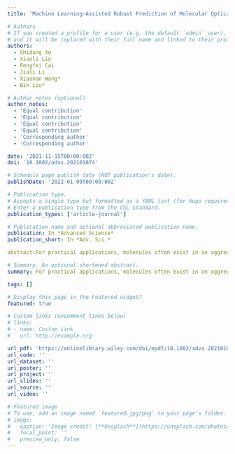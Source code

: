 ```yaml
---
title: 'Machine Learning-Assisted Robust Prediction of Molecular Optical Properties upon Aggregation'

# Authors
# If you created a profile for a user (e.g. the default `admin` user), write the username (folder name) here
# and it will be replaced with their full name and linked to their profile.
authors:
  - Shidang Xu
  - Xiaoli Liu
  - Pengfei Cai
  - Jiali Li
  - Xiaonan Wang*
  - Bin Liu*

# Author notes (optional)
author_notes:
  - 'Equal contribution'
  - 'Equal contribution'
  - 'Equal contribution'
  - 'Equal contribution'
  - 'Corresponding author'
  - 'Corresponding author'

date: '2021-11-15T00:00:00Z'
doi: '10.1002/advs.202101074'

# Schedule page publish date (NOT publication's date).
publishDate: '2022-01-09T00:00:00Z'

# Publication type.
# Accepts a single type but formatted as a YAML list (for Hugo requirements).
# Enter a publication type from the CSL standard.
publication_types: ['article-journal']

# Publication name and optional abbreviated publication name.
publication: In *Advanced Science*
publication_short: In *Adv. Sci.*

abstract:For practical applications, molecules often exist in an aggregate state. Therefore, it is of great value if one can predict the performance of molecules when forming aggregates, for example, aggregation-induced emission (AIE) or aggregation-caused quenching (ACQ). Herein, a database containing AIE/ACQ molecules reported in the literature is first established. Through training, these machine learning (ML) models can build up the structure-property relationship and thus implement fast prediction of AIE/ACQ properties. To this end, a multi-modal approach is proposed, multiple prediction methods are compared and designed, and thus an ensemble strategy is developed. First, multiple molecular descriptors are considered at the same time, major features are extracted by dimensionality reduction, and multi-modal features are synthesized. Then, several state-of-the-art methods are designed and compared to analyze the advantages of the different methods. Finally, the ensemble strategy combines the advantages of the multiple methods to obtain the final prediction result. The reliability of this approach in an unknown molecular space is further verified by three newly designed molecules. Reasonable consistency between model predictions and experimental outcomes is obtained. The result indicates that ML can be a powerful tool to predict molecular properties in the aggregated state, thus accelerating the development of solid-state optical materials.

# Summary. An optional shortened abstract.
summary: For practical applications, molecules often exist in an aggregate state. Therefore, it is of great value if one can predict the performance of molecules when forming aggregates, for example, aggregation-induced emission (AIE) or aggregation-caused quenching (ACQ). Herein, a database containing AIE/ACQ molecules reported in the literature is first established. Through training, these machine learning (ML) models can build up the structure-property relationship and thus implement fast prediction of AIE/ACQ properties. To this end, a multi-modal approach is proposed, multiple prediction methods are compared and designed, and thus an ensemble strategy is developed. First, multiple molecular descriptors are considered at the same time, major features are extracted by dimensionality reduction, and multi-modal features are synthesized. Then, several state-of-the-art methods are designed and compared to analyze the advantages of the different methods. Finally, the ensemble strategy combines the advantages of the multiple methods to obtain the final prediction result. The reliability of this approach in an unknown molecular space is further verified by three newly designed molecules. Reasonable consistency between model predictions and experimental outcomes is obtained. The result indicates that ML can be a powerful tool to predict molecular properties in the aggregated state, thus accelerating the development of solid-state optical materials.

tags: []

# Display this page in the Featured widget?
featured: true

# Custom links (uncomment lines below)
# links:
# - name: Custom Link
#   url: http://example.org

url_pdf: 'https://onlinelibrary.wiley.com/doi/epdf/10.1002/advs.202101074'
url_code: ''
url_dataset: ''
url_poster: ''
url_project: ''
url_slides: ''
url_source: ''
url_video: ''

# Featured image
# To use, add an image named `featured.jpg/png` to your page's folder.
# image:
#   caption: 'Image credit: [**Unsplash**](https://unsplash.com/photos/pLCdAaMFLTE)'
#   focal_point: ''
#   preview_only: false
---
```

